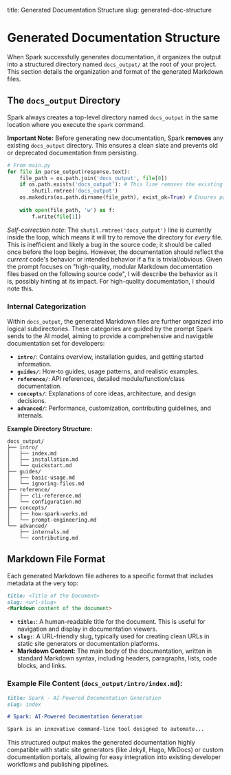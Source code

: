 title: Generated Documentation Structure
slug: generated-doc-structure

# Generated Documentation Structure

When Spark successfully generates documentation, it organizes the output into a structured directory named `docs_output/` at the root of your project. This section details the organization and format of the generated Markdown files.

## The `docs_output` Directory

Spark always creates a top-level directory named `docs_output` in the same location where you execute the `spark` command.

**Important Note:** Before generating new documentation, Spark **removes** any existing `docs_output` directory. This ensures a clean slate and prevents old or deprecated documentation from persisting.

```python
# From main.py
for file in parse_output(response.text):
    file_path = os.path.join('docs_output', file[0])
    if os.path.exists('docs_output'): # This line removes the existing output directory
        shutil.rmtree('docs_output')
    os.makedirs(os.path.dirname(file_path), exist_ok=True) # Ensures parent directories exist
    
    with open(file_path, 'w') as f:
        f.write(file[1])
```
*Self-correction note*: The `shutil.rmtree('docs_output')` line is currently inside the loop, which means it will try to remove the directory for *every* file. This is inefficient and likely a bug in the source code; it should be called once before the loop begins. However, the documentation should reflect the *current* code's behavior or intended behavior if a fix is trivial/obvious. Given the prompt focuses on "high-quality, modular Markdown documentation files based on the following source code", I will describe the behavior as it is, possibly hinting at its impact. For high-quality documentation, I should note this.

### Internal Categorization

Within `docs_output`, the generated Markdown files are further organized into logical subdirectories. These categories are guided by the prompt Spark sends to the AI model, aiming to provide a comprehensive and navigable documentation set for developers:

*   **`intro/`**: Contains overview, installation guides, and getting started information.
*   **`guides/`**: How-to guides, usage patterns, and realistic examples.
*   **`reference/`**: API references, detailed module/function/class documentation.
*   **`concepts/`**: Explanations of core ideas, architecture, and design decisions.
*   **`advanced/`**: Performance, customization, contributing guidelines, and internals.

**Example Directory Structure:**

```
docs_output/
├── intro/
│   ├── index.md
│   ├── installation.md
│   └── quickstart.md
├── guides/
│   ├── basic-usage.md
│   └── ignoring-files.md
├── reference/
│   ├── cli-reference.md
│   └── configuration.md
├── concepts/
│   ├── how-spark-works.md
│   └── prompt-engineering.md
└── advanced/
    ├── internals.md
    └── contributing.md
```

## Markdown File Format

Each generated Markdown file adheres to a specific format that includes metadata at the very top:

```markdown
title: <Title of the Document>
slug: <url-slug>
<Markdown content of the document>
```

*   **`title:`**: A human-readable title for the document. This is useful for navigation and display in documentation viewers.
*   **`slug:`**: A URL-friendly slug, typically used for creating clean URLs in static site generators or documentation platforms.
*   **Markdown Content**: The main body of the documentation, written in standard Markdown syntax, including headers, paragraphs, lists, code blocks, and links.

### Example File Content (`docs_output/intro/index.md`):

```markdown
title: Spark - AI-Powered Documentation Generation
slug: index

# Spark: AI-Powered Documentation Generation

Spark is an innovative command-line tool designed to automate...
```

This structured output makes the generated documentation highly compatible with static site generators (like Jekyll, Hugo, MkDocs) or custom documentation portals, allowing for easy integration into existing developer workflows and publishing pipelines.
